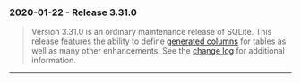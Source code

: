 ### 2020\-01\-22 \- Release 3\.31\.0


> Version 3\.31\.0 is an ordinary maintenance release of SQLite.
> This release features the ability to define
> [generated columns](gencol.html) for tables as well as many other enhancements.
> See the [change log](releaselog/3_31_0.html) for additional information.



---

